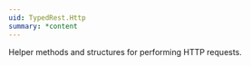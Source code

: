 ```yaml
---
uid: TypedRest.Http
summary: *content
---
```

Helper methods and structures for performing HTTP requests.
